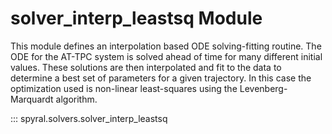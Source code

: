 # solver_interp_leastsq Module

This module defines an interpolation based ODE solving-fitting routine. The ODE for the AT-TPC system is solved ahead of time for many different initial values. These solutions are then interpolated and fit to the data to determine a best set of parameters for a given trajectory. In this case the optimization used is non-linear least-squares using the Levenberg-Marquardt algorithm.

::: spyral.solvers.solver_interp_leastsq
